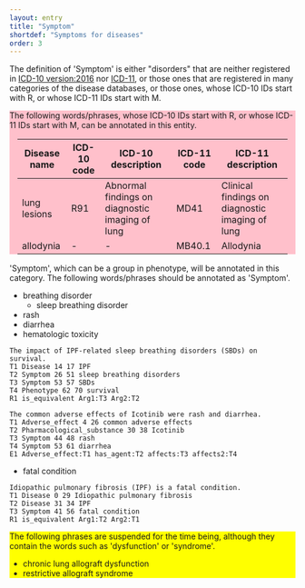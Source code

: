 ```yaml
---
layout: entry
title: "Symptom"
shortdef: "Symptoms for diseases"
order: 3
---
```


The definition of 'Symptom' is 
either "disorders" that are neither registered in <a href="http://apps.who.int/classifications/icd10/browse/2016/en">ICD-10 version:2016</a> nor <a href="https://icd.who.int/browse11/l-m/en">ICD-11</a>, or those ones that are registered in many categories of the disease databases, or those ones, whose ICD-10 IDs start with R, or whose ICD-11 IDs start with M.

<div style="background-color: pink" markdown="1">
The following words/phrases, whose ICD-10 IDs start with R, or whose ICD-11 IDs start with M, can be annotated in this entity. 
<div style="margin:1em" markdown="1">

| Disease name | ICD-10 code | ICD-10 description | ICD-11 code | ICD-11 description |
|--------------------------------------|-------------|------------------------------------------|-------------|------------------------------------------|
| lung lesions | R91 | Abnormal findings on diagnostic imaging of lung | MD41 | Clinical findings on diagnostic imaging of lung |
| allodynia | - | - | MB40.1 | Allodynia |
</div>
</div>

'Symptom', which can be a group in phenotype, will be annotated in this category. 
The following words/phrases should be annotated as 'Symptom'.

- breathing disorder
  - sleep breathing disorder
- rash
- diarrhea
- hematologic toxicity


~~~ ann
The impact of IPF-related sleep breathing disorders (SBDs) on survival.
T1 Disease 14 17 IPF
T2 Symptom 26 51 sleep breathing disorders
T3 Symptom 53 57 SBDs
T4 Phenotype 62 70 survival
R1 is_equivalent Arg1:T3 Arg2:T2
~~~
~~~ ann
The common adverse effects of Icotinib were rash and diarrhea.
T1 Adverse_effect 4 26 common adverse effects
T2 Pharmacological_substance 30 38 Icotinib
T3 Symptom 44 48 rash
T4 Symptom 53 61 diarrhea
E1 Adverse_effect:T1 has_agent:T2 affects:T3 affects2:T4
~~~

- fatal condition

~~~ ann
Idiopathic pulmonary fibrosis (IPF) is a fatal condition. 
T1 Disease 0 29 Idiopathic pulmonary fibrosis
T2 Disease 31 34 IPF
T3 Symptom 41 56 fatal condition
R1 is_equivalent Arg1:T2 Arg2:T1
~~~

<div style="background-color: yellow" markdown="1">
The following phrases are suspended for the time being, although they contain the words such as 'dysfunction' or 'syndrome'.

- chronic lung allograft dysfunction 
- restrictive allograft syndrome 

</div>

<!-- details -->
